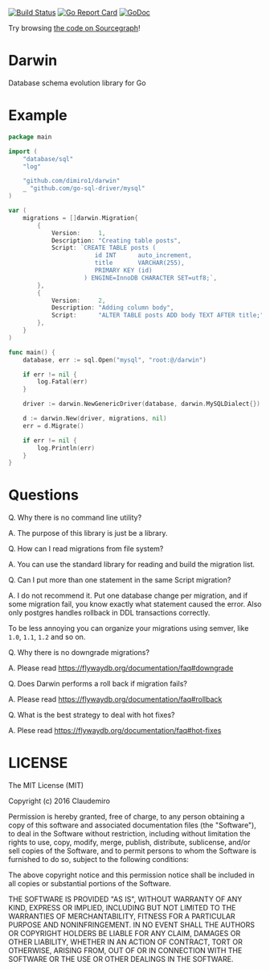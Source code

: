 [![Build Status](https://travis-ci.org/dimiro1/darwin.svg?branch=master)](https://travis-ci.org/dimiro1/darwin)
[![Go Report Card](https://goreportcard.com/badge/github.com/dimiro1/darwin)](https://goreportcard.com/report/github.com/dimiro1/darwin)
[![GoDoc](https://godoc.org/github.com/dimiro1/darwin?status.svg)](https://godoc.org/github.com/dimiro1/darwin)

Try browsing [the code on Sourcegraph](https://sourcegraph.com/github.com/dimiro1/darwin)!

# Darwin

Database schema evolution library for Go

# Example

```go
package main

import (
	"database/sql"
	"log"

	"github.com/dimiro1/darwin"
	_ "github.com/go-sql-driver/mysql"
)

var (
	migrations = []darwin.Migration{
		{
			Version:     1,
			Description: "Creating table posts",
			Script: `CREATE TABLE posts (
						id INT 		auto_increment, 
						title 		VARCHAR(255),
						PRIMARY KEY (id)
					 ) ENGINE=InnoDB CHARACTER SET=utf8;`,
		},
		{
			Version:     2,
			Description: "Adding column body",
			Script:      "ALTER TABLE posts ADD body TEXT AFTER title;",
		},
	}
)

func main() {
	database, err := sql.Open("mysql", "root:@/darwin")

	if err != nil {
		log.Fatal(err)
	}

	driver := darwin.NewGenericDriver(database, darwin.MySQLDialect{})

	d := darwin.New(driver, migrations, nil)
	err = d.Migrate()

	if err != nil {
		log.Println(err)
	}
}
```

# Questions

Q. Why there is no command line utility?

A. The purpose of this library is just be a library.

Q. How can I read migrations from file system?

A. You can use the standard library for reading and build the migration list.

Q. Can I put more than one statement in the same Script migration?

A. I do not recommend it. Put one database change per migration, and if some migration fail, you know exactly what statement caused the error. Also only postgres handles rollback in DDL transactions correctly. 

To be less annoying you can organize your migrations using semver, like `1.0`, `1.1`, `1.2` and so on.

Q. Why there is no downgrade migrations?

A. Please read https://flywaydb.org/documentation/faq#downgrade

Q. Does Darwin performs a roll back if migration fails?

A. Please read https://flywaydb.org/documentation/faq#rollback

Q. What is the best strategy to deal with hot fixes?

A. Plese read https://flywaydb.org/documentation/faq#hot-fixes


# LICENSE

The MIT License (MIT)

Copyright (c) 2016 Claudemiro

Permission is hereby granted, free of charge, to any person obtaining a copy
of this software and associated documentation files (the "Software"), to deal
in the Software without restriction, including without limitation the rights
to use, copy, modify, merge, publish, distribute, sublicense, and/or sell
copies of the Software, and to permit persons to whom the Software is
furnished to do so, subject to the following conditions:

The above copyright notice and this permission notice shall be included in all
copies or substantial portions of the Software.

THE SOFTWARE IS PROVIDED "AS IS", WITHOUT WARRANTY OF ANY KIND, EXPRESS OR
IMPLIED, INCLUDING BUT NOT LIMITED TO THE WARRANTIES OF MERCHANTABILITY,
FITNESS FOR A PARTICULAR PURPOSE AND NONINFRINGEMENT. IN NO EVENT SHALL THE
AUTHORS OR COPYRIGHT HOLDERS BE LIABLE FOR ANY CLAIM, DAMAGES OR OTHER
LIABILITY, WHETHER IN AN ACTION OF CONTRACT, TORT OR OTHERWISE, ARISING FROM,
OUT OF OR IN CONNECTION WITH THE SOFTWARE OR THE USE OR OTHER DEALINGS IN THE
SOFTWARE.

